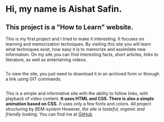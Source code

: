 # Hi, my name is Aishat Safin.

## This project is a **"How to Learn"** website.

This is my first project and I tried to make it interesting. It focuses on learning and memorization techniques. By visiting this site you will learn what techniques exist, how easy it is to memorize and assimilate new information. On my site you can find interesting facts, short articles, links to literature, as well as entertaining videos.

##

To view the site, you just need to download it in an archived form or through a link using GIT commands.

##

This is a simple and informative site with the ability to follow links, with playback of video content. **It uses HTML and CSS. There is also a simple animation based on CSS.** It uses only a few fonts and colors. All project structuring by _BEM-system_ However, _the site is tasteful, organic and friendly looking._ You can find me at [GitHub](https://github.com/homo-errantium/)
